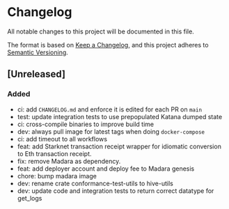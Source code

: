 # Changelog

All notable changes to this project will be documented in this file.

The format is based on [Keep a Changelog](https://keepachangelog.com/en/1.0.0/),
and this project adheres to
[Semantic Versioning](https://semver.org/spec/v2.0.0.html).

## [Unreleased]

### Added

- ci: add `CHANGELOG.md` and enforce it is edited for each PR on `main`
- test: update integration tests to use prepopulated Katana dumped state
- ci: cross-compile binaries to improve build time
- dev: always pull image for latest tags when doing `docker-compose`
- ci: add timeout to all workflows
- feat: add Starknet transaction receipt wrapper for idiomatic conversion to Eth
  transaction receipt.
- fix: remove Madara as dependency.
- feat: add deployer account and deploy fee to Madara genesis
- chore: bump madara image
- dev: rename crate conformance-test-utils to hive-utils
- dev: update code and integration tests to return correct datatype for get_logs
